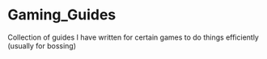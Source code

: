 # Gaming_Guides
Collection of guides I have written for certain games to do things efficiently (usually for bossing)
